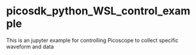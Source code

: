 # picosdk_python_WSL_control_example
This is an jupyter example for controlling Picoscope to collect specific waveform and data
